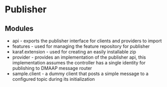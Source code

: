 # Publisher

## Modules
- api - exports the publisher interface for clients and providers to import
- features - used for managing the feature repository for publisher
- karaf.extension - used for creating an easily installable zip 
- provider - provides an implementation of the publisher api, this implementation assumes the controller has a single identity for publishing to DMAAP message router
- sample.client - a dummy client that posts a simple message to a configured topic during its initialization
